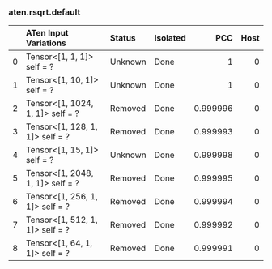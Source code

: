 ### aten.rsqrt.default
|    | ATen Input Variations            | Status   | Isolated   |      PCC |   Host |
|---:|:---------------------------------|:---------|:-----------|---------:|-------:|
|  0 | Tensor<[1, 1, 1]> self = ?       | Unknown  | Done       | 1        |      0 |
|  1 | Tensor<[1, 10, 1]> self = ?      | Unknown  | Done       | 1        |      0 |
|  2 | Tensor<[1, 1024, 1, 1]> self = ? | Removed  | Done       | 0.999996 |      0 |
|  3 | Tensor<[1, 128, 1, 1]> self = ?  | Removed  | Done       | 0.999993 |      0 |
|  4 | Tensor<[1, 15, 1]> self = ?      | Unknown  | Done       | 0.999998 |      0 |
|  5 | Tensor<[1, 2048, 1, 1]> self = ? | Removed  | Done       | 0.999995 |      0 |
|  6 | Tensor<[1, 256, 1, 1]> self = ?  | Removed  | Done       | 0.999994 |      0 |
|  7 | Tensor<[1, 512, 1, 1]> self = ?  | Removed  | Done       | 0.999992 |      0 |
|  8 | Tensor<[1, 64, 1, 1]> self = ?   | Removed  | Done       | 0.999991 |      0 |

